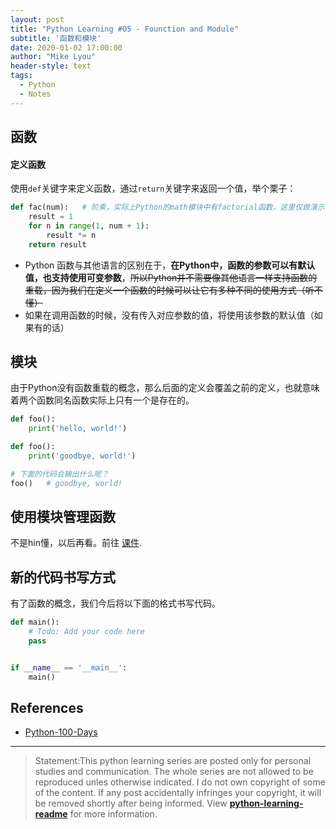 ```yaml
---
layout: post
title: "Python Learning #05 - Founction and Module"
subtitle: '函数和模块'
date: 2020-01-02 17:00:00
author: "Mike Lyou"
header-style: text
tags:
  - Python
  - Notes
---
```


<!-- more -->

## 函数

#### 定义函数

使用`def`关键字来定义函数，通过`return`关键字来返回一个值，举个栗子：

```python
def fac(num):   # 阶乘，实际上Python的math模块中有factorial函数，这里仅做演示
    result = 1
    for n in range(1, num + 1):
        result *= n
    return result
```

- Python 函数与其他语言的区别在于，**在Python中，函数的参数可以有默认值，也支持使用可变参数**，~~所以Python并不需要像其他语言一样支持函数的重载，因为我们在定义一个函数的时候可以让它有多种不同的使用方式（听不懂）~~
- 如果在调用函数的时候，没有传入对应参数的值，将使用该参数的默认值（如果有的话）

## 模块

由于Python没有函数重载的概念，那么后面的定义会覆盖之前的定义，也就意味着两个函数同名函数实际上只有一个是存在的。

```python
def foo():
    print('hello, world!')

def foo():
    print('goodbye, world!')

# 下面的代码会输出什么呢？
foo()   # goodbye, world!
```

## 使用模块管理函数

不是hin懂，以后再看。前往 [课件](https://github.com/jackfrued/Python-100-Days/blob/master/Day01-15/06.函数和模块的使用.md#用模块管理函数).

## 新的代码书写方式

有了函数的概念，我们今后将以下面的格式书写代码。
```python
def main():
    # Todo: Add your code here
    pass


if __name__ == '__main__':
    main()
```

## References
- [Python-100-Days](https://github.com/jackfrued/Python-100-Days)

------------
>Statement:This python learning series are posted only for personal studies and communication. The whole series are not allowed to be reproduced unles otherwise indicated. I do not own copyright of some of the content. If any post accidentally infringes your copyright, it will be removed shortly after being informed. View **[python-learning-readme](https://mikelyou.com/2020/01/02/python-learning-00-readme/)** for more information.
